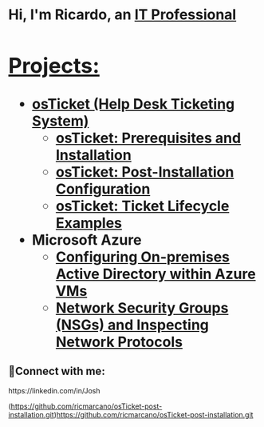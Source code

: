 <h1>Hi, I'm Ricardo, an <a href="https://linkedin.com/in/Josh">IT Professional

<h2>Projects:</h2>

- <b>osTicket (Help Desk Ticketing System)</b>
  - [osTicket: Prerequisites and Installation](https://github.com/ricmarcano/osTicket-Prerequisites.git) 
  - [osTicket: Post-Installation Configuration](https://github.com/ricmarcano/osTicket-post-installation.git)
  - [osTicket: Ticket Lifecycle Examples](https://github.com/ricmarcano/osTicket-Ticket-Lifecycle.git)
- <b>Microsoft Azure</b>
  - [Configuring On-premises Active Directory within Azure VMs](https://github.com/joshmadakorcc/configure-ad)
  - [Network Security Groups (NSGs) and Inspecting Network Protocols](https://github.com/joshmadakorcc/azure-network-protocols)

<h2>🤳Connect with me:</h2>
https://linkedin.com/in/Josh

(https://github.com/ricmarcano/osTicket-post-installation.git)https://github.com/ricmarcano/osTicket-post-installation.git
